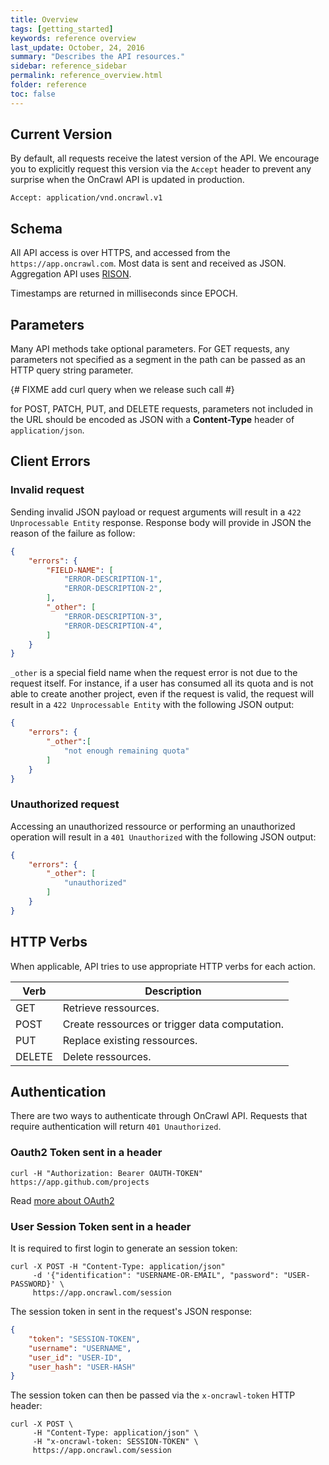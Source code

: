 ```yaml
---
title: Overview
tags: [getting_started]
keywords: reference overview
last_update: October, 24, 2016
summary: "Describes the API resources."
sidebar: reference_sidebar
permalink: reference_overview.html
folder: reference
toc: false
---
```


## Current Version

By default, all requests receive the latest version of the API. We encourage
you to explicitly request this version via the `Accept` header to prevent
any surprise when the OnCrawl API is updated in production.

```
Accept: application/vnd.oncrawl.v1
```

## Schema

All API access is over HTTPS, and accessed from the `https://app.oncrawl.com`.
Most data is sent and received as JSON. Aggregation API uses 
[RISON](https://pypi.python.org/pypi/rison/1.1).

Timestamps are returned in milliseconds since EPOCH.

## Parameters

Many API methods take optional parameters. For GET requests, any parameters
not specified as a segment in the path can be passed as an HTTP query 
string parameter.

{# FIXME add curl query when we release such call #}

for POST, PATCH, PUT, and DELETE requests, parameters not included in the URL
should be encoded as JSON with a **Content-Type** header of `application/json`.

## Client Errors

### Invalid request

Sending invalid JSON payload or request arguments will result in a `422 Unprocessable Entity`
response. Response body will provide in JSON the reason of the failure as follow:

```json
{
    "errors": {
        "FIELD-NAME": [
            "ERROR-DESCRIPTION-1",
            "ERROR-DESCRIPTION-2",
        ],
        "_other": [
            "ERROR-DESCRIPTION-3",
            "ERROR-DESCRIPTION-4",
        ]
    }
}
```

`_other` is a special field name when the request error is not due to the request
itself. For instance, if a user has consumed all its quota and is not able to
create another project, even if the request is valid, the request will result in a
`422 Unprocessable Entity` with the following JSON output:

```json
{
    "errors": {
        "_other":[
            "not enough remaining quota"
        ]
    }
}
```

### Unauthorized request

Accessing an unauthorized ressource or performing an unauthorized
operation will result in a `401 Unauthorized` with the following JSON output:

```json
{
    "errors": {
        "_other": [
            "unauthorized"
        ]
    }
}
```


## HTTP Verbs

When applicable, API tries to use appropriate HTTP verbs for each action.

| Verb | Description |
|------| ------ |
| GET | Retrieve ressources. |
| POST | Create ressources or trigger data computation. |
| PUT | Replace existing ressources.
| DELETE | Delete ressources. |

## Authentication

There are two ways to authenticate through OnCrawl API. Requests that require
authentication will return `401 Unauthorized`.

### Oauth2 Token sent in a header

```shell
curl -H "Authorization: Bearer OAUTH-TOKEN" https://app.github.com/projects
```

Read [more about OAuth2](reference_oauth2.html)

### User Session Token sent in a header

It is required to first login to generate an session token:

```shell
curl -X POST -H "Content-Type: application/json"
     -d '{"identification": "USERNAME-OR-EMAIL", "password": "USER-PASSWORD}' \
     https://app.oncrawl.com/session
```

The session token in sent in the request's JSON response:

```json
{
	"token": "SESSION-TOKEN",
	"username": "USERNAME",
	"user_id": "USER-ID",
	"user_hash": "USER-HASH"
}
```

The session token can then be passed via the `x-oncrawl-token` HTTP header:

```shell
curl -X POST \
     -H "Content-Type: application/json" \
     -H "x-oncrawl-token: SESSION-TOKEN" \
     https://app.oncrawl.com/session
```

